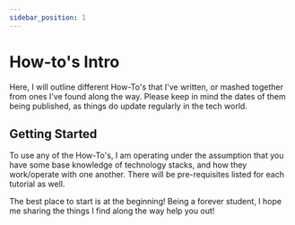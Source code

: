 ```yaml
---
sidebar_position: 1
---
```


# How-to's Intro

Here, I will outline different How-To's that I've written, or mashed together from ones I've found along the way. Please keep in mind the dates of them being published, as things do update regularly in the tech world. 

## Getting Started

To use any of the How-To's, I am operating under the assumption that you have some base knowledge of technology stacks, and how they work/operate with one another. There will be pre-requisites listed for each tutorial as well. 

The best place to start is at the beginning! Being a forever student, I hope me sharing the things I find along the way help you out! 

